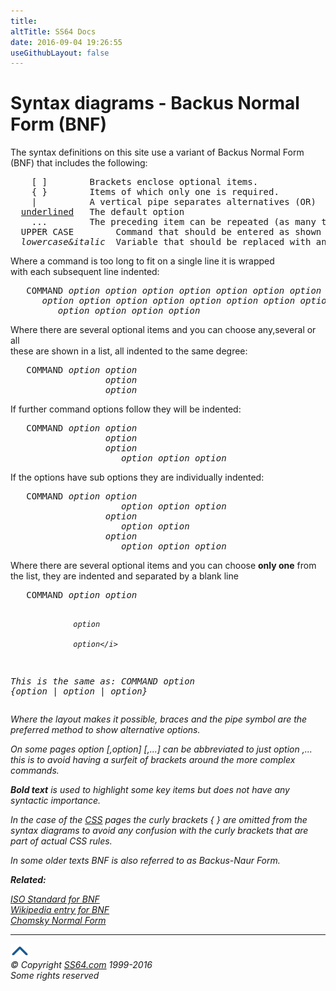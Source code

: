 ```yaml
---
title:
altTitle: SS64 Docs
date: 2016-09-04 19:26:55
useGithubLayout: false
---
```

<!-- #BeginLibraryItem "/Library/head_docs.lbi" --><!-- #EndLibraryItem --><h1>Syntax diagrams - Backus Normal Form (BNF) </h1>
<p>The syntax definitions on this site use a  variant of Backus Normal Form (BNF) that includes the following:</p>
<pre>    [ ]        Brackets enclose optional items. 
    { }        Items of which only one is required.
    |          A vertical pipe separates alternatives (OR)
  <u>underlined</u>   The default option
    ...        The preceding item can be repeated (as many times as needed)
  UPPER CASE        Command that should be entered as shown
  <i>lowercase&amp;italic</i>  Variable that should be replaced with an appropriate value</pre>
<p>
Where a command is too long to fit on a single line it is wrapped<br>
with each subsequent line indented:</p>
<pre>   COMMAND <i>option option option option option option option option 
      option option option option</i> <i>option option option option</i>
         <i>option option option option</i>
</pre>
<p>Where there are several optional items and you can choose any,several or all<br>
these are shown in a list, all indented to the same degree:</p>
<pre>   COMMAND <i>option option 
                  option
                  option</i>
</pre>
<p>If further command options follow they will be indented:</p>
<pre>   COMMAND <i>option option 
                  option
                  option
                     option option option</i>
</pre>
<p>If the options have sub options they are individually indented:</p>
<pre>   COMMAND <i>option option 
                     option option option
                  option
                     option option 
                  option
                     option option option</i>
</pre>
<p>Where there are several optional items and you can choose <b>only one</b> from the list, they are indented and separated by a blank line</p>
<pre>   COMMAND <i>option option 

                  option

                  option</i>

<span class="body">This is the same as:  </span>COMMAND <i>option</i> {<i>option</i> | <i>option</i> | <i>option</i>}</pre>
<p>  Where the layout makes it possible, braces and the pipe symbol are the preferred method to show alternative options.</p>
<p> On some pages <i>option</i> [,<i>option</i>] [,...] can be abbreviated to just <i>option </i>,... this is to avoid having a surfeit of  brackets around the  more complex commands.</p>
<p>  <b>Bold text</b> is used to highlight some key items but does not have any syntactic importance.</p>
<p>In the case of the <a href="../css/index.html">CSS</a> pages the curly brackets { } are omitted from the syntax diagrams to avoid any confusion with the curly brackets that are part of actual CSS rules.</p>
<p>In some older texts BNF is also referred to as Backus-Naur Form.</p>
<p><b>Related:</b></p>
<p><a href="http://www.cl.cam.ac.uk/%7Emgk25/iso-ebnf.html">ISO Standard for BNF</a> <br>
  <a href="http://en.wikipedia.org/wiki/Backus-Naur_form">Wikipedia entry for BNF</a> <br>
<a href="http://www.cs.man.ac.uk/%7Epjj/farrell/comp2.html">Chomsky Normal Form</a></p><!-- #BeginLibraryItem "/Library/foot_menu.lbi" --><hr>
<div id="bl" class="footer"><a href="bnf.html#"><img src="../images/top.png" width="30" height="22" alt="Back to the Top"></a></div>
<div id="br" class="footer, tagline">© Copyright <a href="http://ss64.com/">SS64.com</a> 1999-2016<br>
Some rights reserved</div><!-- #EndLibraryItem -->

